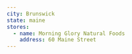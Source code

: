 ```yaml
---
city: Brunswick
state: maine
stores:
  - name: Morning Glory Natural Foods
    address: 60 Maine Street
---
```


